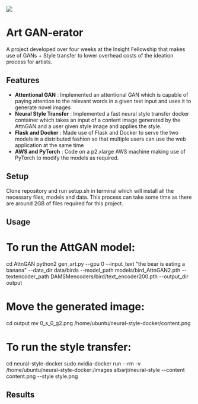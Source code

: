 ![](https://i.imgur.com/43kusrF.png)

# Art GAN-erator
A project developed over four weeks at the Insight Fellowship that makes use of GANs + Style transfer to lower overhead costs of the ideation process for artists.

## Features
- **Attentional GAN** : Implemented an attentional GAN which is capable of paying attention to the relevant words in a given text input and uses it to generate novel images
- **Neural Style Transfer** : Implemented a fast neural style transfer docker container which takes an input of a content image generated by the AttnGAN and a user given style image and applies the style. 
- **Flask and Docker** : Made use of Flask and Docker to serve the two models in a distributed fashion so that multiple users can use the web application at the same time
- **AWS and PyTorch** : Code on a p2.xlarge AWS machine making use of PyTorch to modify the models as required.

## Setup
Clone repository and run setup.sh in terminal which will install all the necessary files, models and data. This process can take some time as there are around 2GB of files required for this project.

## Usage

# To run the AttGAN model:

cd AttnGAN
python2 gen_art.py --gpu 0 --input_text "the bear is eating a banana" --data_dir data/birds --model_path models/bird_AttnGAN2.pth --textencoder_path DAMSMencoders/bird/text_encoder200.pth --output_dir output

# Move the generated image:
cd output
mv 0_s_0_g2.png /home/ubuntu/neural-style-docker/content.png


# To run the style transfer:
cd neural-style-docker
sudo nvidia-docker run --rm -v /home/ubuntu/neural-style-docker:/images albarji/neural-style --content content.png --style style.png


## Results

